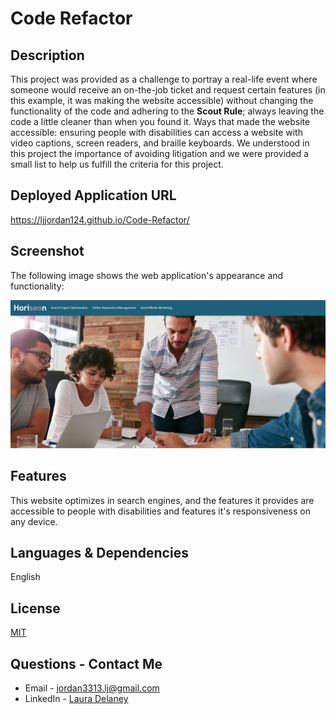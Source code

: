 # Code Refactor

## Description
This project was provided as a challenge to portray a real-life event where someone would receive an on-the-job ticket and request certain features (in this example, it was making the website accessible) without changing the functionality of the code and adhering to the **Scout Rule**; always leaving the code a little cleaner than when you found it. Ways that made the website accessible: ensuring people with disabilities can access a website with video captions, screen readers, and braille keyboards. We understood in this project the importance of avoiding litigation and we were provided a small list to help us fulfill the criteria for this project.

## Deployed Application URL
https://ljjordan124.github.io/Code-Refactor/

## Screenshot
The following image shows the web application's appearance and functionality:

![The Horiseon webpage includes a navigation bar, a header image, and cards with text and images at the bottom of the page.](./assets/Horiseon-Code-Refactor.png)

## Features
This website optimizes in search engines, and the features it provides are accessible to people with disabilities and features it's responsiveness on any device. 

## Languages & Dependencies
English

## License
[MIT](https://choosealicense.com/licenses/mit/)

## Questions - Contact Me
* Email - jordan3313.lj@gmail.com
* LinkedIn - [Laura Delaney](https://www.linkedin.com/in/laura-jordan-510412241/)
